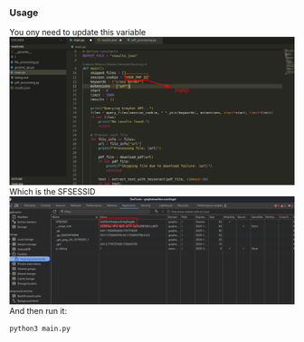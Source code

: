 ### Usage
You ony need to update this variable
![alt text](image.png)
Which is the SFSESSID
![alt text](image-1.png)
And then run it:
```sh
python3 main.py
```